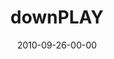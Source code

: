 ---
layout: message
category: message
series: "PLAY"
title: "downPLAY"
date: 2010-09-26-00-00
message_id: 639
---